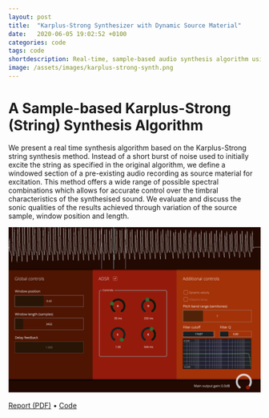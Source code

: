 ```yaml
---
layout: post
title:  "Karplus-Strong Synthesizer with Dynamic Source Material"
date:   2020-06-05 19:02:52 +0100
categories: code
tags: code
shortdescription: Real-time, sample-based audio synthesis algorithm using the Karplus-Strong (string) synthesis model.
image: /assets/images/karplus-strong-synth.png
---
```

# A Sample-based Karplus-Strong (String) Synthesis Algorithm

We present a real time synthesis algorithm based on the Karplus-Strong string synthesis method. 
Instead of a short burst of noise used to initially excite the string as specified in the original algorithm, 
we define a windowed section of a pre-existing audio recording as source material for excitation. 
This method offers a wide range of possible spectral combinations which allows for accurate control over the 
timbral characteristics of the synthesised sound. 
We evaluate and discuss the sonic qualities of the results achieved through variation of the source sample, 
window position and length.

![image](/assets/images/karplus-strong-synth.png)

<a href="https://github.com/maxgraf96/DAFX_Assignment_2/blob/master/Report.pdf" target="_blank">Report (PDF)</a> •
<a href="https://github.com/maxgraf96/DAFX_Assignment_2" target="_blank">Code</a>